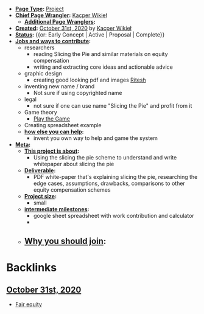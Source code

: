 - **[Page Type](<Page Type.md>):** [Project](<Project.md>)
- **[Chief Page Wrangler](<Chief Page Wrangler.md>):** [Kacper Wikieł](<Kacper Wikieł.md>)
    - **[Additional Page Wranglers](<Additional Page Wranglers.md>):** [ ](< .md>)
- **[Created](<Created.md>):** [October 31st, 2020](<October 31st, 2020.md>) by [Kacper Wikieł](<Kacper Wikieł.md>)
- **[Status](<Status.md>):** {{or: Early Concept | Active | Proposal | Complete}}
- **[Jobs and ways to contribute](<Jobs and ways to contribute.md>):**
    - researchers 
        - reading Slicing the Pie and similar materials on equity compensation 
        - writing and extracting core ideas and actionable advice
    - graphic design 
        - creating good looking pdf and images [Ritesh](<Ritesh.md>)
    - inventing new name / brand 
        - Not sure if using copyrighted name 
    - legal
        - not sure if one can use name "Slicing the Pie" and profit from it
    - Game theory 
        - [Play the Game](https://www.slicingpie.com/deck/)
    - Creating spreadsheet example 
    - **[how else you can help](<how else you can help.md>):**
        - invent you own way to help and game the system
- **[Meta](<Meta.md>):**
    - **[This project is about](<This project is about.md>):**
        - Using the slicing the pie scheme to understand and write whitepaper about slicing the pie 
    - **[Deliverable](<Deliverable.md>):**
        - PDF white-paper that's explaining slicing the pie, researching the edge cases, assumptions, drawbacks, comparisons to other equity compensation schemes
    - **[Project size](<Project size.md>):**
        - small
    - **[intermediate milestones](<intermediate milestones.md>):**
        - google sheet spreadsheet with work contribution and calculator 
        - 
    - **[Why you should join](<Why you should join.md>):**
        - 

# Backlinks
## [October 31st, 2020](<October 31st, 2020.md>)
- [Fair equity  ](<Fair equity  .md>)

